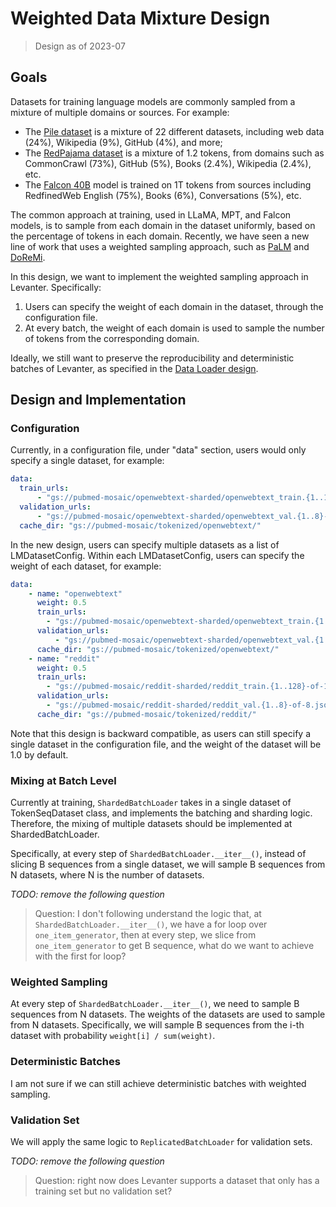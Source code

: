 # Weighted Data Mixture Design
> Design as of 2023-07

## Goals
Datasets for training language models are commonly sampled from a mixture of multiple domains or sources. 
For example:
- The [Pile dataset](https://pile.eleuther.ai/) is a mixture of 22 different datasets, including
web data (24%), Wikipedia (9%), GitHub (4%), and more;
- The [RedPajama dataset](https://huggingface.co/datasets/togethercomputer/RedPajama-Data-1T) is 
a mixture of 1.2 tokens, from domains such as CommonCrawl (73%), GitHub (5%), Books (2.4%), 
Wikipedia (2.4%), etc. 
- The [Falcon 40B](https://huggingface.co/tiiuae/falcon-40b) model is trained on 1T tokens from 
sources including RedfinedWeb English (75%), Books (6%), Conversations (5%), etc. 

The common approach at training, used in LLaMA, MPT, and Falcon models, is to sample from each domain in 
the dataset uniformly, based on the percentage of tokens in each domain. Recently, we have seen a new line 
of work that uses a weighted sampling approach, such as [PaLM](https://arxiv.org/abs/2204.02311) and 
[DoReMi](https://arxiv.org/abs/2305.10429). 

In this design, we want to implement the weighted sampling approach in Levanter. Specifically:
1. Users can specify the weight of each domain in the dataset, through the configuration file.
2. At every batch, the weight of each domain is used to sample the number of tokens from the 
corresponding domain.

Ideally, we still want to preserve the reproducibility and deterministic batches of Levanter, 
as specified in the [Data Loader design](Data-Loader-Design.md).


## Design and Implementation
### Configuration
Currently, in a configuration file, under "data" section, users would only specify a single dataset, 
for example:

```yaml
data:
  train_urls:
      - "gs://pubmed-mosaic/openwebtext-sharded/openwebtext_train.{1..128}-of-128.jsonl.gz"
  validation_urls:
      - "gs://pubmed-mosaic/openwebtext-sharded/openwebtext_val.{1..8}-of-8.jsonl.gz"
  cache_dir: "gs://pubmed-mosaic/tokenized/openwebtext/"
```

In the new design, users can specify multiple datasets as a list of LMDatasetConfig. Within
each LMDatasetConfig, users can specify the weight of each dataset, for example:

```yaml
data:
    - name: "openwebtext"
      weight: 0.5
      train_urls:
        - "gs://pubmed-mosaic/openwebtext-sharded/openwebtext_train.{1..128}-of-128.jsonl.gz"
      validation_urls:
          - "gs://pubmed-mosaic/openwebtext-sharded/openwebtext_val.{1..8}-of-8.jsonl.gz"
      cache_dir: "gs://pubmed-mosaic/tokenized/openwebtext/"
    - name: "reddit"
      weight: 0.5
      train_urls:
        - "gs://pubmed-mosaic/reddit-sharded/reddit_train.{1..128}-of-128.jsonl.gz"
      validation_urls:
        - "gs://pubmed-mosaic/reddit-sharded/reddit_val.{1..8}-of-8.jsonl.gz"
      cache_dir: "gs://pubmed-mosaic/tokenized/reddit/"
```

Note that this design is backward compatible, as users can still specify a single dataset in the
configuration file, and the weight of the dataset will be 1.0 by default.

### Mixing at Batch Level
Currently at training, `ShardedBatchLoader` takes in a single dataset of TokenSeqDataset class, 
and implements the batching and sharding logic. Therefore, the mixing of multiple datasets should 
be implemented at ShardedBatchLoader. 

Specifically, at every step of `ShardedBatchLoader.__iter__()`, instead of slicing B sequences from 
a single dataset, we will sample B sequences from N datasets, where N is the number of datasets.

*TODO: remove the following question*
> Question: I don't following understand the logic that, at `ShardedBatchLoader.__iter__()`, we have
a for loop over `one_item_generator`, then at every step, we slice from `one_item_generator` to get 
B sequence, what do we want to achieve with the first for loop?

### Weighted Sampling
At every step of `ShardedBatchLoader.__iter__()`, we need to sample B sequences from N datasets. 
The weights of the datasets are used to sample from N datasets. Specifically, we will sample
B sequences from the i-th dataset with probability `weight[i] / sum(weight)`. 

### Deterministic Batches
I am not sure if we can still achieve deterministic batches with weighted sampling.

### Validation Set
We will apply the same logic to `ReplicatedBatchLoader` for validation sets. 

*TODO: remove the following question*
> Question: right now does Levanter supports a dataset that only has a training set but no validation set?
